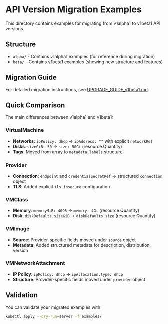 # API Version Migration Examples

This directory contains examples for migrating from v1alpha1 to v1beta1 API versions.

## Structure

- `alpha/` - Contains v1alpha1 examples (for reference during migration)
- `beta/` - Contains v1beta1 examples (showing new structure and features)

## Migration Guide

For detailed migration instructions, see [UPGRADE_GUIDE_v1beta1.md](../../docs/UPGRADE_GUIDE_v1beta1.md).

## Quick Comparison

The main differences between v1alpha1 and v1beta1:

### VirtualMachine
- **Networks**: `ipPolicy: dhcp` → `ipAddress: ""` with explicit `networkRef`
- **Disks**: `sizeGiB: 50` → `size: 50Gi` (resource.Quantity)
- **Tags**: Moved from array to `metadata.labels` structure

### Provider  
- **Connection**: `endpoint` and `credentialSecretRef` → structured `connection` object
- **TLS**: Added explicit `tls.insecure` configuration

### VMClass
- **Memory**: `memoryMiB: 4096` → `memory: 4Gi` (resource.Quantity) 
- **Disk**: `diskDefaults.sizeGiB` → `diskDefaults.size` (resource.Quantity)

### VMImage
- **Source**: Provider-specific fields moved under `source` object
- **Metadata**: Added structured metadata for description, distribution, version

### VMNetworkAttachment
- **IP Policy**: `ipPolicy: dhcp` → `ipAllocation.type: dhcp`
- **Structure**: Provider-specific fields moved under `provider` object

## Validation

You can validate your migrated examples with:

```bash
kubectl apply --dry-run=server -f examples/
```
